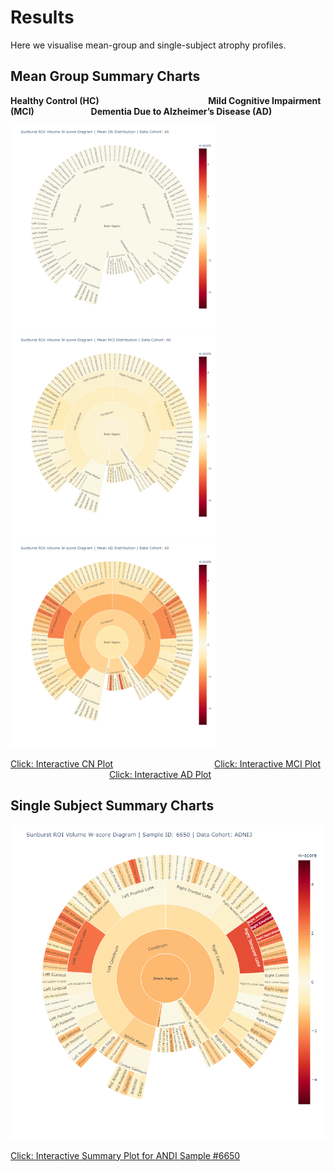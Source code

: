 # Results
Here we visualise mean-group and single-subject atrophy profiles.

## Mean Group Summary Charts

**Healthy Control (HC)  &emsp;&emsp;&emsp;&emsp;&emsp;&emsp;&emsp;&emsp;&emsp;&emsp;&emsp;&emsp; Mild Cognitive Impairment (MCI)  &emsp;&emsp;&emsp;&emsp;&emsp;&emsp; Dementia Due to Alzheimer’s Disease (AD)**

<p float="left">
  <img src="/Results/All_CN_mean_w_Sunburst.png" width="330" />
  <img src="/Results/All_MCI_mean_w_Sunburst.png" width="330" /> 
  <img src="/Results/All_AD_mean_w_Sunburst.png" width="330" />
</p>

[Click: Interactive CN Plot](https://htmlpreview.github.io/?https://github.com/martindyrba/CompOntoVisFramework/blob/master/Results/All_CN_mean_w_Sunburst.html) &emsp;&emsp;&emsp;&emsp;&emsp;&emsp;&emsp;&emsp;&emsp;&emsp;&emsp; [Click: Interactive MCI Plot](https://htmlpreview.github.io/?https://github.com/martindyrba/CompOntoVisFramework/blob/master/Results/All_MCI_mean_w_Sunburst.html) &emsp;&emsp;&emsp;&emsp;&emsp;&emsp;&emsp;&emsp;&emsp;&emsp;&emsp; [Click: Interactive AD Plot](https://htmlpreview.github.io/?https://github.com/martindyrba/CompOntoVisFramework/blob/master/Results/All_AD_mean_w_Sunburst.html)

## Single Subject Summary Charts
<p align="center">
  <img src="/Results/6650_ADNI3_mean_w_Sunburst.png" width="548">
</p>
<![Summary Plot for ANDI sample 6650](/Results/6650_ADNI3_mean_w_Sunburst.png)>

[Click: Interactive Summary Plot for ANDI Sample #6650](https://htmlpreview.github.io/?https://github.com/martindyrba/CompOntoVisFramework/blob/master/Results/6650_ADNI3_mean_w_Sunburst.html)
